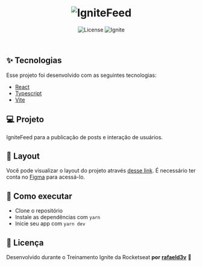 <h1 align="center">
  <img alt="IgniteFeed" title="IgniteFeed" src="./assets/icon.svg" />
</h1>

<p align="center">
  <img alt="License" src="./assets/capa.svg">

 <img src="https://img.shields.io/static/v1?label=Ignite&message=React&color=00875f&labelColor=000000" alt="Ignite" />
</p>

<br>

## ✨ Tecnologias

Esse projeto foi desenvolvido com as seguintes tecnologias:

- [React](https://react.dev/)
- [Typescript](https://www.typescriptlang.org/)
- [Vite](https://vitejs.dev/)

## 💻 Projeto

IgniteFeed para a publicação de posts e interação de usuários.

## 🔖 Layout

Você pode visualizar o layout do projeto através [desse link](https://www.figma.com/file/c84x1vFsmymzVdeh5SWMlD/Ignite-Feed?node-id=1-35&t=FzIPj77pKqJJtFpW-0). É necessário ter conta no [Figma](http://figma.com/) para acessá-lo.

## 🚀 Como executar

- Clone o repositório
- Instale as dependências com `yarn`
- Inicie seu app com `yarn dev`

## 📄 Licença

Desenvolvido durante o Treinamento Ignite da Rocketseat **por** [**rafaeld3v**](https://www.linkedin.com/in/rafaeld3v/) 🤖

